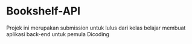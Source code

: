 # Bookshelf-API
Projek ini merupakan submission untuk lulus dari kelas belajar membuat aplikasi back-end untuk pemula Dicoding
